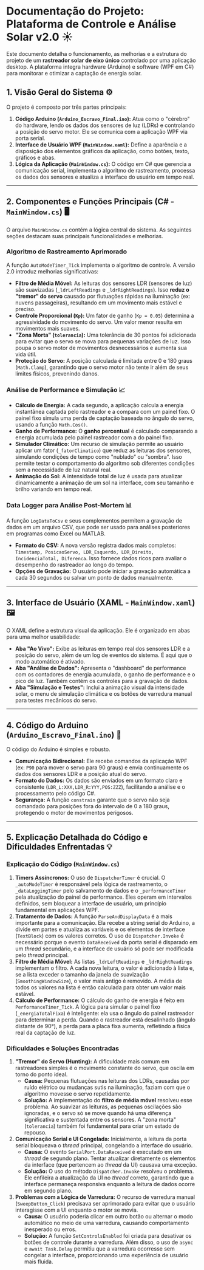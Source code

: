 
# Documentação do Projeto: Plataforma de Controle e Análise Solar v2.0 ☀️

Este documento detalha o funcionamento, as melhorias e a estrutura do projeto de um **rastreador solar de eixo único** controlado por uma aplicação desktop. A plataforma integra hardware (Arduino) e software (WPF em C#) para monitorar e otimizar a captação de energia solar.

## 1. Visão Geral do Sistema ⚙️

O projeto é composto por três partes principais:

1.  **Código Arduino (`Arduino_Escravo_Final.ino`):** Atua como o "cérebro" do hardware, lendo os dados dos sensores de luz (LDRs) e controlando a posição do servo motor. Ele se comunica com a aplicação WPF via porta serial.
2.  **Interface de Usuário WPF (`MainWindow.xaml`):** Define a aparência e a disposição dos elementos gráficos da aplicação, como botões, texto, gráficos e abas.
3.  **Lógica da Aplicação (`MainWindow.cs`):** O código em C# que gerencia a comunicação serial, implementa o algoritmo de rastreamento, processa os dados dos sensores e atualiza a interface do usuário em tempo real.

---

## 2. Componentes e Funções Principais (C# - `MainWindow.cs`) 🖥️

O arquivo `MainWindow.cs` contém a lógica central do sistema. As seguintes seções destacam suas principais funcionalidades e melhorias.

### Algoritmo de Rastreamento Aprimorado

A função `AutoModeTimer_Tick` implementa o algoritmo de controle. A versão 2.0 introduz melhorias significativas:

* **Filtro de Média Móvel:** As leituras dos sensores LDR (sensores de luz) são suavizadas (`_ldrLeftReadings` e `_ldrRightReadings`). Isso **reduz o "tremor" do servo** causado por flutuações rápidas na iluminação (ex: nuvens passageiras), resultando em um movimento mais estável e preciso.
* **Controle Proporcional (`Kp`):** Um fator de ganho (`Kp = 0.05`) determina a agressividade do movimento do servo. Um valor menor resulta em movimentos mais suaves.
* **"Zona Morta" (`tolerancia`):** Uma tolerância de 30 pontos foi adicionada para evitar que o servo se mova para pequenas variações de luz. Isso poupa o servo motor de movimentos desnecessários e aumenta sua vida útil.
* **Proteção do Servo:** A posição calculada é limitada entre 0 e 180 graus (`Math.Clamp`), garantindo que o servo motor não tente ir além de seus limites físicos, prevenindo danos.

### Análise de Performance e Simulação 📈

* **Cálculo de Energia:** A cada segundo, a aplicação calcula a energia instantânea captada pelo rastreador e a compara com um painel fixo. O painel fixo simula uma perda de captação baseada no ângulo do servo, usando a função `Math.Cos()`.
* **Ganho de Performance:** O **ganho percentual** é calculado comparando a energia acumulada pelo painel rastreador com a do painel fixo.
* **Simulador Climático:** Um recurso de simulação permite ao usuário aplicar um fator (`_fatorClimatico`) que reduz as leituras dos sensores, simulando condições de tempo como "nublado" ou "sombra". Isso permite testar o comportamento do algoritmo sob diferentes condições sem a necessidade de luz natural real.
* **Animação do Sol:** A intensidade total de luz é usada para atualizar dinamicamente a animação de um sol na interface, com seu tamanho e brilho variando em tempo real.

### Data Logger para Análise Post-Mortem 📊

A função `LogDataToCsv` e seus complementos permitem a gravação de dados em um arquivo CSV, que pode ser usado para análises posteriores em programas como Excel ou MATLAB.

* **Formato do CSV:** A nova versão registra dados mais completos: `Timestamp, PosicaoServo, LDR_Esquerdo, LDR_Direito, IncidenciaTotal, Diferenca`. Isso fornece dados ricos para avaliar o desempenho do rastreador ao longo do tempo.
* **Opções de Gravação:** O usuário pode iniciar a gravação automática a cada 30 segundos ou salvar um ponto de dados manualmente.

---

## 3. Interface de Usuário (XAML - `MainWindow.xaml`) 🖼️

O XAML define a estrutura visual da aplicação. Ele é organizado em abas para uma melhor usabilidade:

* **Aba "Ao Vivo":** Exibe as leituras em tempo real dos sensores LDR e a posição do servo, além de um log de eventos do sistema. É aqui que o modo automático é ativado.
* **Aba "Análise de Dados":** Apresenta o "dashboard" de performance com os contadores de energia acumulada, o ganho de performance e o pico de luz. Também contém os controles para a gravação de dados.
* **Aba "Simulação e Testes":** Inclui a animação visual da intensidade solar, o menu de simulação climática e os botões de varredura manual para testes mecânicos do servo.

---

## 4. Código do Arduino (`Arduino_Escravo_Final.ino`) 🤖

O código do Arduino é simples e robusto.

* **Comunicação Bidirecional:** Ele recebe comandos da aplicação WPF (ex: `P90` para mover o servo para 90 graus) e envia continuamente os dados dos sensores LDR e a posição atual do servo.
* **Formato do Dados:** Os dados são enviados em um formato claro e consistente (`LDR_L:XXX,LDR_R:YYY,POS:ZZZ`), facilitando a análise e o processamento pelo código C#.
* **Segurança:** A função `constrain` garante que o servo não seja comandado para posições fora do intervalo de 0 a 180 graus, protegendo o motor de movimentos perigosos.

---

## 5. Explicação Detalhada do Código e Dificuldades Enfrentadas 💡

### Explicação do Código (`MainWindow.cs`)

1.  **Timers Assíncronos:** O uso de `DispatcherTimer` é crucial. O `_autoModeTimer` é responsável pela lógica de rastreamento, o `_dataLoggingTimer` pelo salvamento de dados e o `_performanceTimer` pela atualização do painel de performance. Eles operam em intervalos definidos, sem bloquear a interface de usuário, um princípio fundamental em aplicações WPF.
2.  **Tratamento de Dados:** A função `ParseAndDisplayData` é a mais importante para a comunicação. Ela recebe a string serial do Arduino, a divide em partes e atualiza as variáveis e os elementos de interface (`TextBlock`) com os valores corretos. O uso de `Dispatcher.Invoke` é necessário porque o evento `DataReceived` da porta serial é disparado em um *thread* secundário, e a interface de usuário só pode ser modificada pelo *thread* principal.
3.  **Filtro de Média Móvel:** As listas `_ldrLeftReadings` e `_ldrRightReadings` implementam o filtro. A cada nova leitura, o valor é adicionado à lista e, se a lista exceder o tamanho da janela de suavização (`SmoothingWindowSize`), o valor mais antigo é removido. A média de todos os valores na lista é então calculada para obter um valor mais estável.
4.  **Cálculo de Performance:** O cálculo do ganho de energia é feito em `PerformanceTimer_Tick`. A lógica para simular o painel fixo (`_energiaTotalFixa`) é inteligente: ela usa o ângulo do painel rastreador para determinar a perda. Quando o rastreador está desalinhado (ângulo distante de 90°), a perda para a placa fixa aumenta, refletindo a física real da captação de luz.

### Dificuldades e Soluções Encontradas

1.  **"Tremor" do Servo (Hunting):** A dificuldade mais comum em rastreadores simples é o movimento constante do servo, que oscila em torno do ponto ideal.
    * **Causa:** Pequenas flutuações nas leituras dos LDRs, causadas por ruído elétrico ou mudanças sutis na iluminação, faziam com que o algoritmo movesse o servo repetidamente.
    * **Solução:** A implementação do **filtro de média móvel** resolveu esse problema. Ao suavizar as leituras, as pequenas oscilações são ignoradas, e o servo só se move quando há uma diferença significativa e sustentada entre os sensores. A "zona morta" (`tolerancia`) também foi fundamental para criar um estado de repouso.
2.  **Comunicação Serial e UI Congelada:** Inicialmente, a leitura da porta serial bloqueava o *thread* principal, congelando a interface do usuário.
    * **Causa:** O evento `SerialPort.DataReceived` é executado em um *thread* de segundo plano. Tentar atualizar diretamente os elementos da interface (que pertencem ao *thread* da UI) causava uma exceção.
    * **Solução:** O uso do método `Dispatcher.Invoke` resolveu o problema. Ele enfileira a atualização da UI no *thread* correto, garantindo que a interface permaneça responsiva enquanto a leitura de dados ocorre em segundo plano.
3.  **Problemas com a Lógica de Varredura:** O recurso de varredura manual (`SweepButton_Click`) precisava ser aprimorado para evitar que o usuário interagisse com a UI enquanto o motor se movia.
    * **Causa:** O usuário poderia clicar em outro botão ou alternar o modo automático no meio de uma varredura, causando comportamento inesperado ou erros.
    * **Solução:** A função `SetControlsEnabled` foi criada para desativar os botões de controle durante a varredura. Além disso, o uso de `async` e `await Task.Delay` permitiu que a varredura ocorresse sem congelar a interface, proporcionando uma experiência de usuário mais fluida.
